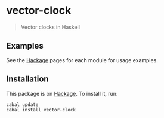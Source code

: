 vector-clock
============

> Vector clocks in Haskell

Examples
--------

See the [Hackage](http://hackage.haskell.org/packages/archive/vector-clock/latest/doc/html/Data-VectorClock.html) pages for each module for usage examples.

Installation
------------

This package is on
[Hackage](http://hackage.haskell.org/package/vector-clock).  To install
it, run:

    cabal update
    cabal install vector-clock
